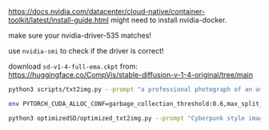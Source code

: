 https://docs.nvidia.com/datacenter/cloud-native/container-toolkit/latest/install-guide.html
might need to install nvidia-docker.

make sure your nvidia-driver-535 matches!

use `nvidia-smi` to check if the driver is correct!

download `sd-v1-4-full-ema.ckpt` from: https://huggingface.co/CompVis/stable-diffusion-v-1-4-original/tree/main

```sh
python3 scripts/txt2img.py --prompt "a professional photograph of an astronaut riding a horse" --ckpt /app/data/768-v-ema.ckpt --config configs/stable-diffusion/v2-inference-v.yaml --H 768 --W 768 --device cuda

env PYTORCH_CUDA_ALLOC_CONF=garbage_collection_threshold:0.6,max_split_size_mb:128 python3 scripts/txt2img.py --prompt "a professional photograph of an astronaut riding a horse" --ckpt /app/data/768-v-ema.ckpt --config configs/stable-diffusion/v2-inference-v.yaml --H 256 --W 256 --device cuda --n_samples 1 --ddim_steps 50

python3 optimizedSD/optimized_txt2img.py --prompt "Cyberpunk style image of a Tesla car reflection in rain" --H 512 --W 512 --seed 27 --n_iter 2 --n_samples 1 --ddim_steps 50 --ckpt /app/data/768-v-ema.ckpt
```

